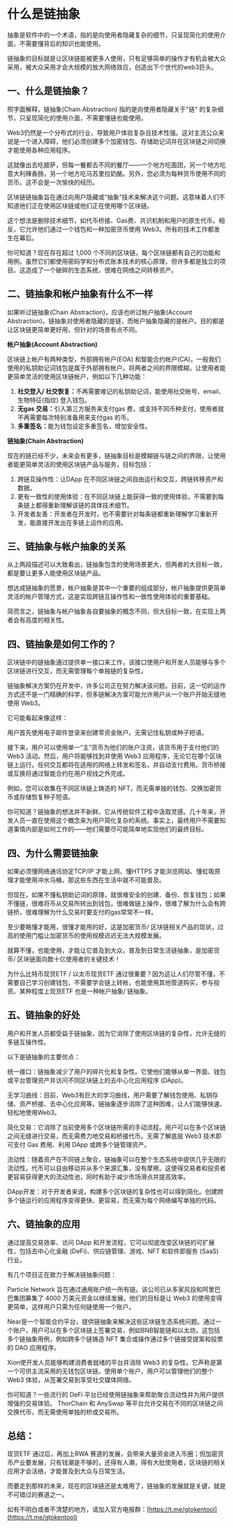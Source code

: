# 什么是链抽象

抽象是软件中的一个术语，指的是向使用者隐藏复杂的细节，只呈现简化的使用介面，不需要懂背后的知识也能使用。

链抽象的目标就是让区块链能被更多人使用，只有足够简单的操作才有机会被大众采用，被大众采用才会大规模的放大网络效应，创造出下个世代的web3巨头。

## 一、什么是链抽象？

照字面解释，链抽象(Chain Abstraction) 指的是向使用者隐藏关于"链" 的复杂细节，只呈现简化的使用介面，不需要懂链也能使用。

Web3仍然是一个分布式的行业，导致用户体验复杂且技术性强。这对主流公众来说是一个进入障碍，他们必须创建多个加密钱包、存储助记词并在区块链之间切换才能使用各种应用程序。

这就像出去吃披萨，但每一餐都去不同的餐厅——一个地方吃面团，另一个地方吃意大利辣香肠，另一个地方吃马苏里拉奶酪。另外，您必须为每种货币使用不同的货币。这不会是一次愉快的经历。

区块链链抽象旨在通过向用户隐藏或“抽象”技术来解决这个问题。这意味着人们不知道他们正在使用区块链或他们正在使用哪个区块链。

这个想法是删除技术细节，如代币桥接、Gas费、共识机制和用户的原生代币。相反，它允许他们通过一个钱包和一种加密货币使用 Web3。所有的技术工作都发生在幕后。

你可知道？现在存在超过 1,000 个不同的区块链，每个区块链都有自己的功能和用例。虽然它们都使用密码学和分布式账本技术的核心原理，但许多都是独立的项目。这造成了一个破碎的生态系统，很难在网络之间转移资产。

## 二、链抽象和帐户抽象有什么不一样

如果听过链抽象(Chain Abstraction)，应该也听过帐户抽象(Account Abstraction)，链抽象对使用者隐藏的是链，而帐户抽象隐藏的是帐户。目的都是让区块链更简单更好用，但针对的场景有点不同。

**帐户抽象(Account Abstraction)**

区块链上帐户有两种类型，外部拥有帐户(EOA) 和智能合约帐户(CA)，一般我们使用的私钥助记词钱包是属于外部拥有帐户。将两者之间的界限模糊，让使用者能更简单灵活的使用区块链帐户，例如以下几种功能：

1. **社交登入/ 社交恢复：**&#x4E0D;再需要难记的私钥助记词，能使用社交帐号、email、生物特征(指纹) 登入钱包。
2. **无gas 交易：**&#x5F15;入第三方服务来支付gas 费，或支持不同币种支付，使用者就不再需要每次特别准备用来支付gas 的币。
3. **多重签名：**&#x80FD;为钱包设定多重签名，增加安全性。

**链抽象(Chain Abstraction)**

现在的链已经不少，未来会有更多，链抽象目标是模糊链与链之间的界限，让使用者能更简单灵活的使用区块链产品与服务，目标包括：

1. 跨链互操作性：让DApp 在不同区块链之间自由运行和交互，跨链转移资产和数据。
2. 更有一致性的使用体验：在不同区块链上能获得一致的使用体验，不需要到每条链上都得重新理解该链的具体技术细节。
3. 开发者友善：开发者在开发时，也不需要针对每条链都重新理解学习重新开发，能直接开发出在多链上运作的应用。

## 三、链抽象与帐户抽象的关系

从上两段描述可以大致看出，链抽象包含的使用场景更大，但两者的大目标一致，都是要让更多人能使用区块链产品。

想达成链抽象的愿景，帐户抽象是其中一个重要的组成部分，帐户抽象提供更简单灵活的帐户管理方式，这是实现跨链互操作性和一致性使用体验的重要基础。

简而言之，链抽象与帐户抽象各自要抽象的概念不同，但大目标一致，在实现上两者会有高度的相关性。

## 四、链抽象是如何工作的？

区块链中的链抽象通过提供单一接口来工作，该接口使用户和开发人员能够与多个区块链进行交互，而无需管理每个单独链的复杂性。

链抽象解决方案仍在开发中，许多公司正在努力解决该问题。目前，这一切的运作方式还不是一门精确的科学，但多链解决方案可能允许用户从一个账户开始无缝地使用 Web3。

它可能看起来像这样：

用户首先使用电子邮件登录来创建零资金账户。无需记住私钥或种子短语。

接下来，用户可以使用单一“主”货币为他们的账户注资，该货币用于支付他们的 Web3 活动。然后，用户将能够找到并使用 Web3 应用程序，无论它在哪个区块链上运行。任何交互都将在适用的网络上转发和签名，并自动支付费用。货币桥接或互换将通过智能合约在用户视线之外完成。

例如，您可以收集在不同区块链上铸造的 NFT，而无需单独的钱包、交换加密货币或存储恢复种子短语。

你可知道？链抽象的想法并不新鲜。它从传统软件工程中汲取灵感。几十年来，开发人员一直在使用这个概念来为用户简化复杂的系统。事实上，最终用户不需要知道事情内部是如何工作的——他们需要尽可能简单地实现他们的最终目标。

## 四、为什么需要链抽象

如果必须懂网络通讯协定TCP/IP 才能上网、懂HTTPS 才能浏览网站、懂虹吸原理才能使用冲水马桶，那这些东西在生活中就不可能普及。

但现在，如果不懂私钥助记词的原理，就很难安全的创建、备份、恢复钱包；如果不懂链，很难将币从交易所转出到钱包，很难做链上操作，很难了解为什么会有跨链桥，很难理解为什么交易时要支付的gas常常不一样。

至少要略懂才能用，很懂才能用的好，这是加密货币/ 区块链相关产品的现状，过高的使用门槛让加密货币的使用规模迟迟无法大规模发展。

就算不懂，也能使用，才能让它普及到大众，普及到日常生活链抽象，是加密货币/ 区块链面向数十亿使用者的关键技术！

为什么比特币现货ETF / 以太币现货ETF 通过很重要？因为这让人们尽管不懂，不需要自己学习创建钱包，不需要学会链上转帐，也能使用其他管道购买，参与投资。某种程度上现货ETF 也是一种帐户抽象/ 链抽象。

## 五、链抽象的好处

用户和开发人员都受益于链抽象，因为它消除了使用区块链的复杂性，允许无缝的多链互操作性。

以下是链抽象的主要优点：

统一接口：链抽象减少了用户的碎片化和复杂性。它使他们能够从单一界面、钱包或平台管理资产并访问不同区块链上的去中心化应用程序 (DApp)。

无学习曲线：目前，Web3有巨大的学习曲线，用户需要了解钱包使用、私钥存储、资产桥接、去中心化应用等。链抽象逐步消除了这种困难，让人们能够快速、轻松地使用Web3。

简化交易：它消除了当前使用多个区块链所需的手动流程。用户可以在多个区块链之间无缝进行交易，而无需费力地交易和桥接代币。无需了解底层 Web3 技术即可支付 Gas 费用、利用 DApp 或跨多个链管理资产。

流动性：随着资产在不同链上聚合，链抽象可以在整个生态系统中提供几乎无限的流动性。代币可以自由移动并从多个来源汇集，没有摩擦。这使得交易者和投资者更容易获得更大的流动性池，同时有助于减少市场滑点并提高效率。

DApp开发：对于开发者来说，构建多个区块链的复杂性也可以得到简化。创建跨多个链运行的应用程序变得更快、更容易，而无需为每个网络编写单独的代码。

## 六、链抽象的应用

通过提高交易效率、访问 DApp 和开发流程，它可以彻底改变区块链的可扩展性，包括去中心化金融 (DeFi)、供应链管理、游戏、NFT 和软件即服务 (SaaS) 行业。

有几个项目正在致力于解决链抽象问题：

Particle Network 旨在通过通用账户统一所有链。该公司已从多家风投和阿里巴巴集团筹集了 4000 万美元资金以继续发展。他们的目标是让 Web3 的使用变得更简单，这样用户只需为任何链使用一个账户。

Near是一个智能合约平台，提供链抽象来解决这些区块链生态系统问题。通过一个账户，用户可以在多个区块链上签署交易，例如BNB智能链和以太坊。这包括多个链抽象用例，例如跨多个链铸造 NFT 集合或操作通过多个链接受提案和投票的 DAO 应用程序。

Xion使开发人员能够构建消费者就绪的平台并消除 Web3 的复杂性。它声称是第一个可供主流采用的无钱包区块链。使用单个账户，用户可以管理他们的整个 Web3 体验，从签署交易到享受社交媒体网络。

你可知道？一些流行的 DeFi 平台已经使用链抽象来帮助聚合流动性并为用户提供增强的交易体验。 ThorChain 和 AnySwap 等平台允许交易在不同的区块链之间交换代币，而无需使用单独的桥或交易所。

## 总结：

现货ETF 通过后，再加上RWA 赛道的发展，会带来大量资金进入币圈；但加密货币产业要发展，只有钱潮是不够的，还得有人潮，得有大批使用者，区块链的相关应用才会活络，才能普及到大众与日常生活。

而要走到那样的未来，现在的区块链还是太难用了，链抽象的发展就是关键，就是不可错过的赛道之一。



如有不明白或者不清楚的地方，请加入官方电报群：[https://t.me/gtokentool](https://t.me/gtokentool)
